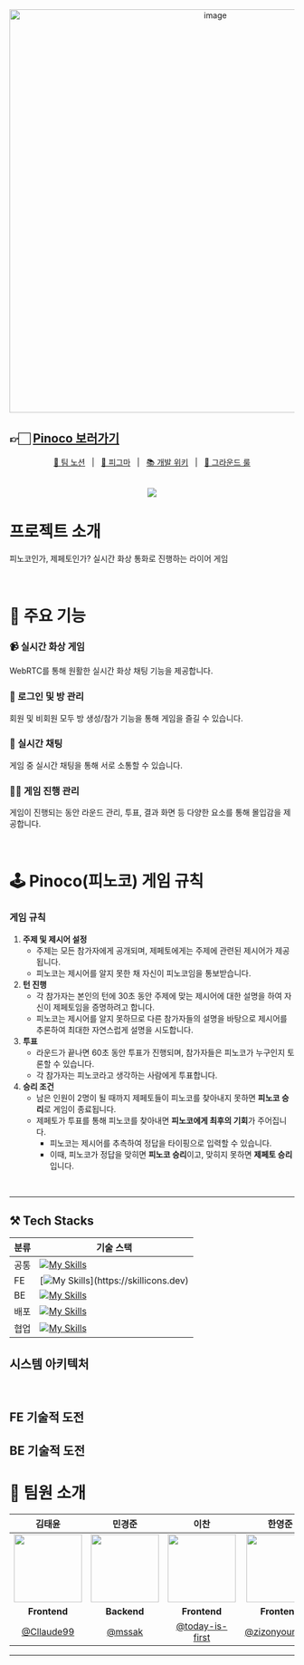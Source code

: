 <div align="center">
  <img width="712" alt="image" src="https://github.com/user-attachments/assets/3cab338c-05d0-45a3-9ae5-e553a63fc2cf">
 </div>



## 👉🏻 [Pinoco 보러가기](https://pinoco.site/)

<p align=center>
  <a href="https://lush-collision-539.notion.site/Pinoco-12fb0f9caa698078bcc1eeb19b3a301c?pvs=74"> 📒 팀 노션</a>
  &nbsp; | &nbsp; 
  <a href="https://www.figma.com/design/P48gH3lKlbN1tQ4oFeKzxP/Pinoco?node-id=0-1&t=ZcZl3EQfD2ZaGnQh-1">🎨 피그마</a>
  &nbsp; | &nbsp;  
  <a href="https://lush-collision-539.notion.site/130b0f9caa6981f1b10df3a24a4ef039?pvs=74">📚 개발 위키</a>
  &nbsp; | &nbsp; 
  <a href="https://github.com/boostcampwm-2024/web23-Pinoco/wiki/%EA%B7%B8%EB%9D%BC%EC%9A%B4%EB%93%9C-%EB%A3%B0">📏 그라운드 룰</a>
</p>

<br>
</div>
<div align=center>
    <a href="https://hits.seeyoufarm.com"><img src="https://hits.seeyoufarm.com/api/count/incr/badge.svg?url=https%3A%2F%2Fgithub.com%2Fboostcampwm-2024%2Fweb23-Pinoco&count_bg=%23048E10&title_bg=%23555555&icon=&icon_color=%23E7E7E7&title=hits&edge_flat=false"/></a>
</div>


#  프로젝트 소개
<p>피노코인가, 제페토인가? 실시간 화상 통화로 진행하는 라이어 게임</p> <br/>


# 🔎 주요 기능

### 📹 실시간 화상 게임

<p> WebRTC를 통해 원활한 실시간 화상 채팅 기능을 제공합니다.</p>

### 🔑 로그인 및 방 관리

<p>회원 및 비회원 모두 방 생성/참가 기능을 통해 게임을 즐길 수 있습니다.</p>

### 💬 실시간 채팅

<p>게임 중 실시간 채팅을 통해 서로 소통할 수 있습니다. </p>

### 🤹🏻 게임 진행 관리

<p>게임이 진행되는 동안 라운드 관리, 투표, 결과 화면 등 다양한 요소를 통해 몰입감을 제공합니다.</p>

<br/>

# 🕹️  Pinoco(피노코) 게임 규칙

### 게임 규칙

1. **주제 및 제시어 설정**
   - 주제는 모든 참가자에게 공개되며, 제페토에게는 주제에 관련된 제시어가 제공됩니다.
   - 피노코는 제시어를 알지 못한 채 자신이 피노코임을 통보받습니다.
2. **턴 진행**
   - 각 참가자는 본인의 턴에 30초 동안 주제에 맞는 제시어에 대한 설명을 하여 자신이 제페토임을 증명하려고 합니다.
   - 피노코는 제시어를 알지 못하므로 다른 참가자들의 설명을 바탕으로 제시어를 추론하여 최대한 자연스럽게 설명을 시도합니다.
3. **투표**
   - 라운드가 끝나면 60초 동안 투표가 진행되며, 참가자들은 피노코가 누구인지 토론할 수 있습니다.
   - 각 참가자는 피노코라고 생각하는 사람에게 투표합니다.
4. **승리 조건**
   - 남은 인원이 2명이 될 때까지 제페토들이 피노코를 찾아내지 못하면 **피노코 승리**로 게임이 종료됩니다.
   - 제페토가 투표를 통해 피노코를 찾아내면 **피노코에게 최후의 기회**가 주어집니다.
     - 피노코는 제시어를 추측하여 정답을 타이핑으로 입력할 수 있습니다.
     - 이때, 피노코가 정답을 맞히면 **피노코 승리**이고, 맞히지 못하면 **제페토 승리**입니다.

<br/>
<hr/>

## ⚒️ Tech Stacks

|분류|기술 스택|
|------|---|
|공통|[![My Skills](https://skillicons.dev/icons?i=ts)](https://skillicons.dev)
|FE|[![My Skills](https://skillicons.dev/icons?i=react,vite,tailwind,)](https://skillicons.dev)
|BE|[![My Skills](https://skillicons.dev/icons?i=express,mysql,nest)](https://skillicons.dev)
|배포|[![My Skills](https://skillicons.dev/icons?i=githubactions,docker,nginx)](https://skillicons.dev)
|협업| [![My Skills](https://skillicons.dev/icons?i=figma,git,github,notion)](https://skillicons.dev)


## 시스템 아키텍처

<br />

## FE 기술적 도전


## BE 기술적 도전

# 🤼 팀원 소개

|                                                        김태윤                                                        |                                                        민경준                                                        |                                                         이찬                                                         |                                                        한영준                                                        |
| :------------------------------------------------------------------------------------------------------------------: | :------------------------------------------------------------------------------------------------------------------: | :------------------------------------------------------------------------------------------------------------------: | :------------------------------------------------------------------------------------------------------------------: |
| <img src="https://github.com/user-attachments/assets/168b4e02-f4c7-4be0-b572-f0ec9dcc09e9" width="120" height="120"> | <img src="https://github.com/user-attachments/assets/42cd6c8a-7ab1-4630-86c6-b4f25f5812a5" width="120" height="120"> | <img src="https://github.com/user-attachments/assets/3bc958ec-4303-4559-b20e-465fe1776e17" width="120" height="120"> | <img src="https://github.com/user-attachments/assets/a0c2bfa9-7894-4b3b-9f69-474894008180" width="120" height="120"> |
|                                                     **Frontend**                                                     |                                                     **Backend**                                                      |                                                     **Frontend**                                                     |                                                     **Frontend**                                                     |
|                                      [@Cllaude99](https://github.com/Cllaude99)                                      |                                          [@mssak](https://github.com/mssak)                                          |                                 [@today-is-first](https://github.com/today-is-first)                                 |                                  [@zizonyoungjun](https://github.com/zizonyoungjun)                                  |


---

